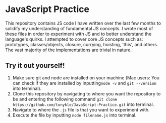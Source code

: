 # JavaScript Practice
This repository contains JS code I have written over the last few months to solidify my understanding of fundamental JS concepts. I wrote most of these files in order to experiment with JS and to better understand the language's quirks. I attempted to cover core JS concepts such as: prototypes, classes/objects, closure, currying, hoisting, 'this', and others. The vast majority of the implementations are trivial in nature.

## Try it out yourself!

1. Make sure git and node are installed on your machine (Mac users: You can check if they are installed by inputting```node -v``` and ```git --version``` into terminal).
2. Clone this repository by navigating to where you want the repository to be and entering the following command ```git clone https://github.com/tonykle/JavaScript-Practice.git``` into terminal.
3. Navigate to where the ```.js``` file is that you want to experiment with.
4. Execute the file by inputting ```node filename.js``` into terminal.
